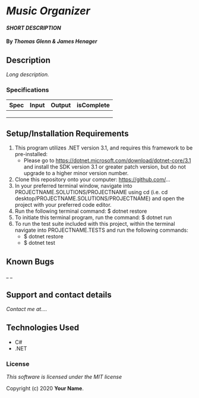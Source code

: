 # _Music Organizer_

#### _SHORT DESCRIPTION_

#### By _**Thomas Glenn & James Henager**_

## Description

_Long description._

### Specifications
| Spec | Input | Output | isComplete |
| :-------------     | :------------- | :------------- |:------------- |
|  |  |  |  |
|  |  |  |  |
|  |  |  |  |

## Setup/Installation Requirements

1. This program utilizes .NET version 3.1, and requires this framework to be pre-installed:
    * Please go to https://dotnet.microsoft.com/download/dotnet-core/3.1 and install the SDK   version 3.1 or greater patch version, but do not upgrade to a higher minor version number.
2. Clone this repository onto your computer: https://github.com/...
3. In your preferred terminal window, navigate into PROJECTNAME.SOLUTIONS/PROJECTNAME using cd (i.e. cd desktop/PROJECTNAME.SOLUTIONS/PROJECTNAME) and open the project with your preferred code editor.
4. Run the following terminal command: $ dotnet restore
5. To initiate this terminal program, run the command: $ dotnet run
6. To run the test suite included with this project, within the terminal navigate into PROJECTNAME.TESTS and run the following commands:
    * $ dotnet restore
    * $ dotnet test


## Known Bugs

_ _

## Support and contact details

_Contact me at...._

## Technologies Used

- C#
- .NET

### License

_This software is licensed under the MIT license_

Copyright (c) 2020 **Your Name**.